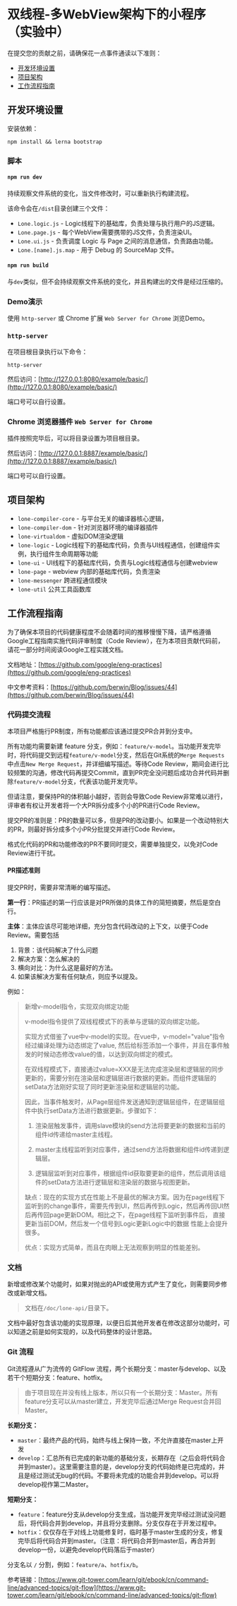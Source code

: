 # 双线程-多WebView架构下的小程序（实验中）

在提交您的贡献之前，请确保花一点事件通读以下准则：

* [开发环境设置](#开发环境设置)
* [项目架构](#项目架构)
* [工作流程指南](工作流程指南)

## 开发环境设置

安装依赖：

```
npm install && lerna bootstrap
```

### 脚本

#### `npm run dev`

持续观察文件系统的变化，当文件修改时，可以重新执行构建流程。

该命令会在`/dist`目录创建三个文件：

* `Lone.logic.js` - Logic线程下的基础库，负责处理与执行用户的JS逻辑。
* `Lone.page.js` - 每个WebView需要携带的JS文件，负责渲染UI。
* `Lone.ui.js` - 负责调度 Logic 与 Page 之间的消息通信，负责路由功能。
* `Lone.[name].js.map` - 用于 Debug 的 SourceMap 文件。

#### `npm run build`

与`dev`类似，但不会持续观察文件系统的变化，并且构建出的文件是经过压缩的。

### Demo演示

使用 `http-server` 或 Chrome 扩展 `Web Server for Chrome` 浏览Demo。

### `http-server`

在项目根目录执行以下命令：

```
http-server
```

然后访问：[http://127.0.0.1:8080/example/basic/](http://127.0.0.1:8080/example/basic/)

端口号可以自行设置。

### Chrome 浏览器插件 `Web Server for Chrome`

插件按照完毕后，可以将目录设置为项目根目录。

然后访问：[http://127.0.0.1:8887/example/basic/](http://127.0.0.1:8887/example/basic/)

端口号可以自行设置。

## 项目架构

* `lone-compiler-core` - 与平台无关的编译器核心逻辑，
* `lone-compiler-dom` - 针对浏览器环境的编译器插件
* `lone-virtualdom` - 虚拟DOM渲染逻辑
* `lone-logic` - Logic线程下的基础库代码，负责与UI线程通信，创建组件实例，执行组件生命周期等功能
* `lone-ui` - UI线程下的基础库代码，负责与Logic线程通信与创建webview
* `lone-page` - webview 内部的基础库代码，负责渲染
* `lone-messenger` 跨进程通信模块
* `lone-util` 公共工具函数库

## 工作流程指南

为了确保本项目的代码健康程度不会随着时间的推移慢慢下降，请严格遵循Google工程指南实施代码评审制度（Code Review），在为本项目贡献代码前，请花一部分时间阅读Google工程实践文档。

文档地址：[https://github.com/google/eng-practices](https://github.com/google/eng-practices)

中文参考资料：[https://github.com/berwin/Blog/issues/44](https://github.com/berwin/Blog/issues/44)

### 代码提交流程

本项目严格施行PR制度，所有功能都应该通过提交PR合并到分支中。

所有功能均需要新建 feature 分支，例如：`feature/v-model`。当功能开发完毕时，将代码提交到远程`feature/v-model`分支，然后在Git系统的`Merge Requests`中点击`New Merge Request`，并详细编写描述。等待Code Review，期间会进行比较频繁的沟通，修改代码再提交Commit，直到PR完全没问题后成功合并代码并删除`feature/v-model`分支，代表该功能开发完毕。

但请注意，要保持PR的体积越小越好，否则会导致Code Review非常难以进行，评审者有权让开发者将一个大PR拆分成多个小的PR进行Code Review。

提交PR的准则是：PR的数量可以多，但是PR的改动要小。如果是一个改动特别大的PR，则最好拆分成多个小PR分批提交并进行Code Review。

格式化代码的PR和功能修改的PR不要同时提交，需要单独提交，以免对Code Review进行干扰。

#### PR描述准则

提交PR时，需要非常清晰的编写描述。

**第一行**：PR描述的第一行应该是对PR所做的具体工作的简短摘要，然后是空白行。

**主体**：主体应该尽可能地详细，充分包含代码改动的上下文，以便于Code Review。需要包括

1. 背景：该代码解决了什么问题
2. 解决方案：怎么解决的
3. 横向对比：为什么这是最好的方法。
4. 如果该解决方案有任何缺点，则应予以提及。

例如：

> 新增v-model指令，实现双向绑定功能
> 
> v-model指令提供了双线程模式下的表单与逻辑的双向绑定功能。
> 
> 实现方式借鉴了vue中v-model的实现。在vue中，v-model="value"指令经过编译处理为动态绑定了value, 然后给标签添加一个事件，并且在事件触发的时候动态修改value的值，以达到双向绑定的模式。
> 
> 在双线程模式下，直接通过value=XXX是无法完成渲染层和逻辑层的同步更新的，需要分别在渲染层和逻辑层进行数据的更新。而组件逻辑层的setData方法刚好实现了同时更新渲染层和逻辑层的功能。
> 
> 因此，当事件触发时，从Page层组件发送通知到逻辑层组件，在逻辑层组件中执行setData方法进行数据更新。步骤如下： 
>
> 1. 渲染层触发事件，调用slave模块的send方法将要更新的数据和当前的组件id传递给master主线程。
>
> 2. master主线程监听到对应事件，通过send方法将数据和组件id传递到逻辑层。
>
> 3. 逻辑层监听到对应事件，根据组件id获取要更新的组件，然后调用该组件的setData方法进行逻辑层和渲染层的数据与视图更新。
> 
> 缺点：现在的实现方式在性能上不是最优的解决方案。因为在page线程下监听到的change事件，需要先传到UI，然后再传到Logic，然后再传回UI然后再传回page更新DOM。相比之下，在page线程下监听到事件后， 直接更新当前DOM，然后发一个信号到Logic更新Logic中的数据 性能上会提升很多。
> 
> 优点：实现方式简单，而且在肉眼上无法观察到明显的性能差别。

### 文档

新增或修改某个功能时，如果对抛出的API或使用方式产生了变化，则需要同步修改或新增文档。

> 文档在`/doc/lone-api/`目录下。

文档中最好包含该功能的实现原理，以便日后其他开发者在修改这部分功能时，可以知道之前是如何实现的，以及代码整体的设计思路。

### Git 流程

Git流程遵从广为流传的 GitFlow 流程，两个长期分支：master与develop、以及若干个短期分支：feature、hotfix。

> 由于项目现在并没有线上版本，所以只有一个长期分支：Master。所有feature分支可以从master建立，开发完毕后通过Merge Request合并回Master。

**长期分支：**

* `master`：最终产品的代码，始终与线上保持一致，不允许直接在master上开发
* `develop`：汇总所有已完成的新功能的基础分支，长期存在（之后会将代码合并到master）。这里需要注意的是，develop分支的代码始终是已完成的，并且是经过测试无bug的代码。不要将未完成的功能合并到develop。可以将develop视作第二Master。

**短期分支：**

* `feature`：feature分支从develop分支生成，当功能开发完毕经过测试没问题后，将代码合并到develop，并且将分支删除。分支仅存在于开发过程中。
* `hotfix`：仅仅存在于对线上功能修复时，临时基于master生成的分支，修复完毕后将代码合并到master。（注意：将代码合并到master后，再合并到develop一份，以避免develop代码落后于master）

分支名以 `/` 分割，例如：`feature/a`、`hotfix/b`。

参考链接：[https://www.git-tower.com/learn/git/ebook/cn/command-line/advanced-topics/git-flow](https://www.git-tower.com/learn/git/ebook/cn/command-line/advanced-topics/git-flow)
